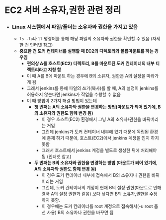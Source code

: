 # EC2 서버 소유자,권한 관련 정리

- ### Linux 시스템에서 파일/폴더는 소유자와 권한을 가지고 있음

  - `ls -la`나 `ll` 명령어를 통해 해당 파일의 소유자와 권한을 확인할 수 있음 (자세한 건 인터넷 참고)
  - **중요한 건 도커 컨테이너를 실행할 때 EC2의 디렉토리와 볼륨마운트를 하는 경우임**
    - **편의상 A를 호스트(EC2) 디렉토리,  B를 마운트된 도커 컨테이너의 내부 디렉토리라고 지칭 함**
    - 이 때 A를 B에 마운트 하는 경우에 B의 소유자, 권한은 A의 설정을 따라가게 됨
    - 그래서 jenkins를 통해 파일의 쓰기(복사)를 할 때, A의 설정이 jenkins를 허용하지 않는다면 jenkins가 작업을 수행할 수 없음
    - 이 때 방법이 2가지 해결 방법이 있는데
      - **첫 번째는 A의 소유자와 권한을 변경하는 방법(마운트가 되어 있기에, B의 소유자와 권한도 함께 변경 됨)**
        - 이 경우 호스트(EC2) 환경에서 그냥 A의 소유자/권한을 바꿔버리는 거임
        - 그런데 jenkins가 도커 컨테이너 내부에 있기 때문에 독립된 환경에 존재 하기 때문에, 호스트(EC2)에서 jenkins 계정을 인지 하지 못함
        - 그래서 호스트에서 jenkins 계정을 별도로 생성한 뒤에 처리해야 됨 (인터넷 참고)
      - **두 번째는 B의 소유자와 권한을 변경하는 방법 (마운트가 되어 있기에, A의 소유자와 권한도 함께 변경 됨)**
        - 이 경우 도커 컨테이너 내부에 접속해서 B의 소유자나 권한을 바꿔버리는 거임
        -  그런데, 도커 컨테이너의 계정이 현재 B의 설정 권한(마운트로 인해 결국 A의 설정 권한과 같음) 보다 낮다면 B의 소유자,권한을 수정하지 못함. 
        - 이 경우에는 도커 컨테이너를 root 계정으로 접속해서(-u root 옵션 사용) B의 소유자나 권한을 바꾸면 됨
